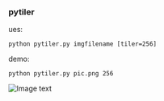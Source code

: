 ### pytiler


ues:
```
python pytiler.py imgfilename [tiler=256]
```

demo:
```
python pytiler.py pic.png 256
```


![Image text](https://raw.github.com/knva/pytiler/master/pytiler/img/demo.png)